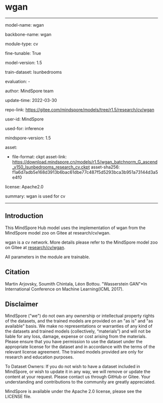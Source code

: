 # wgan

---

model-name: wgan

backbone-name: wgan

module-type: cv

fine-tunable: True

model-version: 1.5

train-dataset: lsunbedrooms

evaluation: -

author: MindSpore team

update-time: 2022-03-30

repo-link: <https://gitee.com/mindspore/models/tree/r1.5/research/cv/wgan>

user-id: MindSpore

used-for: inference

mindspore-version: 1.5

asset:

-
    file-format: ckpt
    asset-link: <https://download.mindspore.cn/models/r1.5/wgan_batchnorm_G_ascend_v150_lsunbedrooms_research_cv.ckpt>
    asset-sha256: f1a6d7adb5e168d3913b6bac61dbe77c487f5d5293bca3b951a73144d3a5e4f0

license: Apache2.0

summary: wgan is used for cv

---

## Introduction

This MindSpore Hub model uses the implementation of wgan from the MindSpore model zoo on Gitee at research/cv/wgan.

wgan is a cv network. More details please refer to the MindSpore model zoo on Gitee at [research/cv/wgan](https://gitee.com/mindspore/models/blob/r1.5/research/cv/wgan/README_CN.md).

All parameters in the module are trainable.

## Citation

Martin Arjovsky, Soumith Chintala, Léon Bottou. "Wasserstein GAN"*In International Conference on Machine Learning(ICML 2017).

## Disclaimer

MindSpore ("we") do not own any ownership or intellectual property rights of the datasets, and the trained models are provided on an "as is" and "as available" basis. We make no representations or warranties of any kind of the datasets and trained models (collectively, “materials”) and will not be liable for any loss, damage, expense or cost arising from the materials. Please ensure that you have permission to use the dataset under the appropriate license for the dataset and in accordance with the terms of the relevant license agreement. The trained models provided are only for research and education purposes.

To Dataset Owners: If you do not wish to have a dataset included in MindSpore, or wish to update it in any way, we will remove or update the content at your request. Please contact us through GitHub or Gitee. Your understanding and contributions to the community are greatly appreciated.

MindSpore is available under the Apache 2.0 license, please see the LICENSE file.
